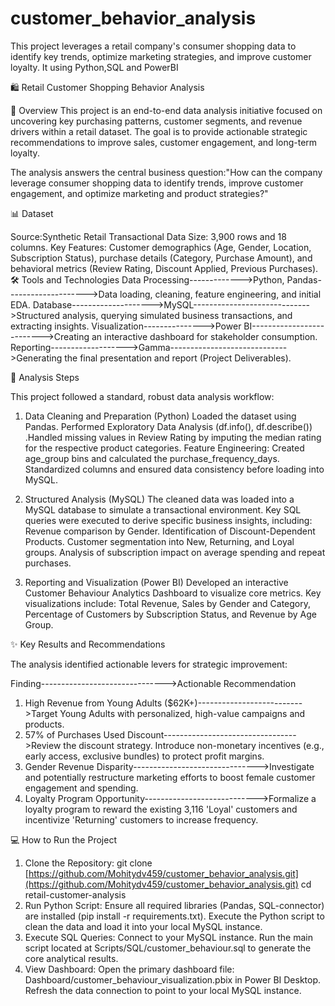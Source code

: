 # customer_behavior_analysis
This project leverages a retail company's consumer shopping data to identify key trends, optimize marketing strategies, and improve customer loyalty. It using Python,SQL and PowerBI


🛍️ Retail Customer Shopping Behavior Analysis

🌟 Overview
This project is an end-to-end data analysis initiative focused on uncovering key purchasing patterns, customer segments, and revenue drivers within a retail dataset. The goal is to provide actionable strategic recommendations to improve sales, customer engagement, and long-term loyalty.

The analysis answers the central business question:"How can the company leverage consumer shopping data to identify trends, improve customer engagement, and optimize marketing and product strategies?"

📊 Dataset

Source:Synthetic Retail Transactional Data
Size: 3,900 rows and 18 columns.
Key Features: Customer demographics (Age, Gender, Location, Subscription Status), purchase details (Category, Purchase Amount), and behavioral metrics (Review Rating, Discount Applied, Previous Purchases).
🛠️ Tools and Technologies
Data Processing------------->Python, Pandas-------------------->Data loading, cleaning, feature engineering, and initial EDA.
Database-------------------->MySQL----------------------------->Structured analysis, querying simulated business transactions, and extracting insights.
Visualization--------------->Power BI-------------------------->Creating an interactive dashboard for stakeholder consumption.
Reporting------------------->Gamma----------------------------->Generating the final presentation and report (Project Deliverables).

🚀 Analysis Steps

This project followed a standard, robust data analysis workflow:

1. Data Cleaning and Preparation (Python)
   Loaded the dataset using Pandas.
   Performed Exploratory Data Analysis (df.info(), df.describe())
   .Handled missing values in Review Rating by imputing the median rating for the respective product categories.
   Feature Engineering: Created age_group bins and calculated the purchase_frequency_days.
   Standardized columns and ensured data consistency before loading into MySQL.
   
2. Structured Analysis (MySQL)
   The cleaned data was loaded into a MySQL database to simulate a transactional environment. Key SQL queries were executed to derive specific business insights,
   including:
   Revenue comparison by Gender.
   Identification of Discount-Dependent Products.
   Customer segmentation into New, Returning, and Loyal groups.
   Analysis of subscription impact on average spending and repeat purchases.
   
3. Reporting and Visualization (Power BI)
   Developed an interactive Customer Behaviour Analytics Dashboard to visualize core metrics.
   Key visualizations include: Total Revenue, Sales by Gender and Category, Percentage of Customers by Subscription Status, and Revenue by Age Group.

✨ Key Results and Recommendations

The analysis identified actionable levers for strategic improvement:

Finding------------------------------->Actionable Recommendation
1. High Revenue from Young Adults ($62K+)-------------------------->Target Young Adults with personalized, high-value campaigns and products.
2. 57% of Purchases Used Discount--------------------------------->Review the discount strategy. Introduce non-monetary incentives (e.g., early access, exclusive bundles) to protect profit margins.
3. Gender Revenue Disparity------------------------------->Investigate and potentially restructure marketing efforts to boost female customer engagement and spending.
4. Loyalty Program Opportunity---------------------------->Formalize a loyalty program to reward the existing 3,116 'Loyal' customers and incentivize 'Returning' customers to increase frequency.
  
  
💻 How to Run the Project

1. Clone the Repository:
      git clone [https://github.com/Mohitydv459/customer_behavior_analysis.git](https://github.com/Mohitydv459/customer_behavior_analysis.git)
      cd retail-customer-analysis
2. Run Python Script:
   Ensure all required libraries (Pandas, SQL-connector) are installed (pip install -r requirements.txt).
   Execute the Python script to clean the data and load it into your local MySQL instance.
3. Execute SQL Queries:
   Connect to your MySQL instance.
   Run the main script located at Scripts/SQL/customer_behaviour.sql to generate the core analytical results.
4. View Dashboard:
   Open the primary dashboard file: Dashboard/customer_behaviour_visualization.pbix in Power BI Desktop.
   Refresh the data connection to point to your local MySQL instance.

